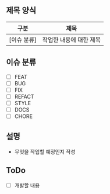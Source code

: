 ﻿## 제목 양식

| 구분        | 제목                    |
| ----------- | ----------------------- |
| [이슈 분류] | 작업한 내용에 대한 제목 |

## 이슈 분류

- [ ] FEAT
- [ ] BUG
- [ ] FIX
- [ ] REFACT
- [ ] STYLE
- [ ] DOCS
- [ ] CHORE

## 설명

- 무엇을 작업할 예정인지 작성

## ToDo

- [ ] 개발할 내용
